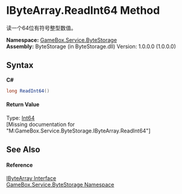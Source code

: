 # IByteArray.ReadInt64 Method 
 

读一个64位有符号整型数值。

**Namespace:**&nbsp;<a href="cbcf8424-cd18-fbda-feb6-4e99463c65b9">GameBox.Service.ByteStorage</a><br />**Assembly:**&nbsp;ByteStorage (in ByteStorage.dll) Version: 1.0.0.0 (1.0.0.0)

## Syntax

**C#**<br />
``` C#
long ReadInt64()
```


#### Return Value
Type: <a href="http://msdn2.microsoft.com/zh-cn/library/6yy583ek" target="_blank">Int64</a><br />\[Missing <returns> documentation for "M:GameBox.Service.ByteStorage.IByteArray.ReadInt64"\]

## See Also


#### Reference
<a href="69eda9e7-73ef-a7c3-2002-dfb840101c61">IByteArray Interface</a><br /><a href="cbcf8424-cd18-fbda-feb6-4e99463c65b9">GameBox.Service.ByteStorage Namespace</a><br />